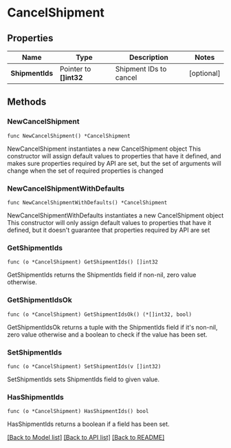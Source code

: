 # CancelShipment

## Properties

Name | Type | Description | Notes
------------ | ------------- | ------------- | -------------
**ShipmentIds** | Pointer to **[]int32** | Shipment IDs to cancel | [optional] 

## Methods

### NewCancelShipment

`func NewCancelShipment() *CancelShipment`

NewCancelShipment instantiates a new CancelShipment object
This constructor will assign default values to properties that have it defined,
and makes sure properties required by API are set, but the set of arguments
will change when the set of required properties is changed

### NewCancelShipmentWithDefaults

`func NewCancelShipmentWithDefaults() *CancelShipment`

NewCancelShipmentWithDefaults instantiates a new CancelShipment object
This constructor will only assign default values to properties that have it defined,
but it doesn't guarantee that properties required by API are set

### GetShipmentIds

`func (o *CancelShipment) GetShipmentIds() []int32`

GetShipmentIds returns the ShipmentIds field if non-nil, zero value otherwise.

### GetShipmentIdsOk

`func (o *CancelShipment) GetShipmentIdsOk() (*[]int32, bool)`

GetShipmentIdsOk returns a tuple with the ShipmentIds field if it's non-nil, zero value otherwise
and a boolean to check if the value has been set.

### SetShipmentIds

`func (o *CancelShipment) SetShipmentIds(v []int32)`

SetShipmentIds sets ShipmentIds field to given value.

### HasShipmentIds

`func (o *CancelShipment) HasShipmentIds() bool`

HasShipmentIds returns a boolean if a field has been set.


[[Back to Model list]](../README.md#documentation-for-models) [[Back to API list]](../README.md#documentation-for-api-endpoints) [[Back to README]](../README.md)


